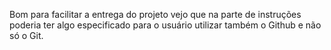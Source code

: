 Bom para facilitar a entrega do projeto vejo que na parte de instruções poderia ter algo especificado para o usuário utilizar também o Github e não só o Git.
